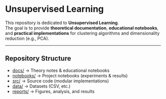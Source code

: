 # Unsupervised Learning

This repository is dedicated to **Unsupervised Learning**.  
The goal is to provide **theoretical documentation**, **educational notebooks**, and **practical implementations** for clustering algorithms and dimensionality reduction (e.g., PCA).  

---

## Repository Structure
- [docs/](docs) → Theory notes & educational notebooks  
- [notebooks/](project) → Project notebooks (experiments & results)  
- [src/](src) → Source code (modular implementations)  
- [data/](data) → Datasets (CSV, etc.)  
- [reports/](reports) → Figures, analysis, and results  


